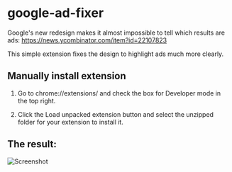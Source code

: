 # google-ad-fixer
 
Google's new redesign makes it almost impossible to tell which results are ads: https://news.ycombinator.com/item?id=22107823

This simple extension fixes the design to highlight ads much more clearly. 
 
## Manually install extension

1. Go to chrome://extensions/ and check the box for Developer mode in the top right.

2. Click the Load unpacked extension button and select the unzipped folder for your extension to install it.

## The result: 

![Screenshot](https://i.imgur.com/VU4eiOa.png)
